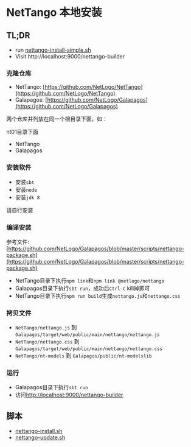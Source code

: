 # NetTango 本地安装

## TL;DR
* run [nettango-install-simple.sh](https://github.com/eccstartup/NetTangoInstall/blob/master/nettango-install-simple.sh)
* Visit http://localhost:9000/nettango-builder

### 克隆仓库

* NetTango: [https://github.com/NetLogo/NetTango](https://github.com/NetLogo/NetTango)
* Galapagos: [https://github.com/NetLogo/Galapagos](https://github.com/NetLogo/Galapagos)

两个仓库并列放在同一个根目录下面，如：

nt01目录下面

* NetTango
* Galapagos

### 安装软件

* 安装`sbt`
* 安装`node`
* 安装`jdk 8`

请自行安装

### 编译安装

参考文件: [https://github.com/NetLogo/Galapagos/blob/master/scripts/nettango-package.sh](https://github.com/NetLogo/Galapagos/blob/master/scripts/nettango-package.sh)

* NetTango目录下执行`npm link`和`npm link @netlogo/nettango`
* Galapagos目录下执行`sbt run`，成功后`Ctrl-C` kill掉即可
* NetTango目录下执行`npm run build`生成`nettango.js`和`nettango.css`


### 拷贝文件

* `NetTango/nettango.js` 到 `Galapagos/target/web/public/main/nettango/nettango.js`
* `NetTango/nettango.css` 到 `Galapagos/target/web/public/main/nettango/nettango.css`
* `NetTango/nt-models` 到 `Galapagos/public/nt-modelslib`


### 运行

* Galapagos目录下执行`sbt run`
* 访问[http://localhost:9000/nettango-builder](http://localhost:9000/nettango-builder)

## 脚本
* [nettango-install.sh](https://github.com/eccstartup/NetTangoInstall/blob/master/nettango-install.sh)
* [nettango-update.sh](https://github.com/eccstartup/NetTangoInstall/blob/master/nettango-update.sh)

